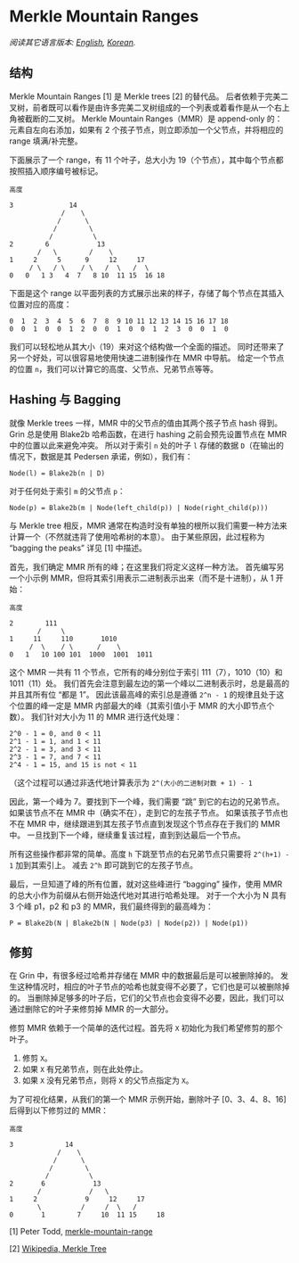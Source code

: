 # Merkle Mountain Ranges

*阅读其它语言版本: [English](mmr.md), [Korean](mmr_KR.md).*

## 结构

Merkle Mountain Ranges [1] 是 Merkle trees [2] 的替代品。
后者依赖于完美二叉树，前者既可以看作是由许多完美二叉树组成的一个列表或着看作是从一个右上角被截断的二叉树。
Merkle Mountain Ranges（MMR）是 append-only 的：
元素自左向右添加，如果有 2 个孩子节点，则立即添加一个父节点，并将相应的 range 填满/补完整。

下面展示了一个 range，有 11 个叶子，总大小为 19（个节点），其中每个节点都按照插入顺序编号被标记。

```
高度

3              14
             /    \
            /      \
           /        \
          /          \
2        6            13
       /   \        /    \
1     2     5      9     12     17
     / \   / \    / \   /  \   /  \
0   0   1 3   4  7   8 10  11 15  16 18
```

下面是这个 range 以平面列表的方式展示出来的样子，存储了每个节点在其插入位置对应的高度：

```
0  1  2  3  4  5  6  7  8  9 10 11 12 13 14 15 16 17 18
0  0  1  0  0  1  2  0  0  1  0  0  1  2  3  0  0  1  0
```

我们可以轻松地从其大小（19）来对这个结构做一个全面的描述。
同时还带来了另一个好处，可以很容易地使用快速二进制操作在 MMR 中导航。
给定一个节点的位置 `n`，我们可以计算它的高度、父节点、兄弟节点等等。

## Hashing 与 Bagging

就像 Merkle trees 一样，MMR 中的父节点的值由其两个孩子节点 hash 得到。
Grin 总是使用 Blake2b 哈希函数，在进行 hashing 之前会预先设置节点在 MMR 中的位置以此来避免冲突。
所以对于索引 `n` 处的叶子 `l` 存储的数据 `D`（在输出的情况下，数据是其 Pedersen 承诺，例如），我们有：

```
Node(l) = Blake2b(n | D)
```

对于任何处于索引 `m` 的父节点 `p`：

```
Node(p) = Blake2b(m | Node(left_child(p)) | Node(right_child(p)))
```

与 Merkle tree 相反，MMR 通常在构造时没有单独的根所以我们需要一种方法来计算一个（不然就违背了使用哈希树的本意）。
由于某些原因，此过程称为 “bagging the peaks” 详见 [1] 中描述。

首先，我们确定 MMR 所有的峰；在这里我们将定义这样一种方法。
首先编写另一个小示例 MMR，但将其索引用表示二进制表示出来（而不是十进制），从 1 开始：

```
高度

2        111
       /     \
1     11     110       1010
     /  \    / \      /    \
0   1   10 100 101  1000  1001  1011
```

这个 MMR 一共有 11 个节点，它所有的峰分别位于索引 111（7），1010（10）和 1011（11）处。
我们首先会注意到最左边的第一个峰以二进制表示时，总是最高的并且其所有位 “都是 1”。
因此该最高峰的索引总是遵循 `2^n - 1` 的规律且处于这个位置的峰一定是 MMR 内部最大的峰（其索引值小于 MMR 的大小即节点个数）。
我们针对大小为 11 的 MMR 进行迭代处理：

```
2^0 - 1 = 0, and 0 < 11
2^1 - 1 = 1, and 1 < 11
2^2 - 1 = 3, and 3 < 11
2^3 - 1 = 7, and 7 < 11
2^4 - 1 = 15, and 15 is not < 11
```

（这个过程可以通过非迭代地计算表示为 `2^(大小的二进制对数 + 1) - 1`

因此，第一个峰为 7。要找到下一个峰，我们需要 “跳” 到它的右边的兄弟节点。
如果该节点不在 MMR 中（确实不在），走到它的左孩子节点。
如果该孩子节点也不在 MMR 中，继续跟进到其左孩子节点直到发现这个节点存在于我们的 MMR 中。
一旦找到下一个峰，继续重复该过程，直到到达最后一个节点。

所有这些操作都非常的简单。高度 `h` 下跳至节点的右兄弟节点只需要将 `2^(h+1) - 1` 加到其索引上。
减去 `2^h` 即可跳到它的左孩子节点。

最后，一旦知道了峰的所有位置，就对这些峰进行 “bagging” 操作，使用 MMR 的总大小作为前缀从右侧开始迭代地对其进行哈希处理。
对于一个大小为 N 具有 3 个峰 p1，p2 和 p3 的 MMR，我们最终得到的最高峰为：

```
P = Blake2b(N | Blake2b(N | Node(p3) | Node(p2)) | Node(p1))
```

## 修剪

在 Grin 中，有很多经过哈希并存储在 MMR 中的数据最后是可以被删除掉的。
发生这种情况时，相应的叶子节点的哈希也就变得不必要了，它们也是可以被删除掉的。
当删除掉足够多的叶子后，它们的父节点也会变得不必要，因此，我们可以通过删除它的叶子来修剪掉 MMR 的一大部分。

修剪 MMR 依赖于一个简单的迭代过程。首先将 `X` 初始化为我们希望修剪的那个叶子。

1. 修剪 `X`。
2. 如果 `X` 有兄弟节点，则在此处停止。
3. 如果 `X` 没有兄弟节点，则将 `X` 的父节点指定为 `X`。

为了可视化结果，从我们的第一个 MMR 示例开始，删除叶子 [0、3、4、8、16] 后得到以下修剪过的 MMR：

```
高度

3             14
            /    \
           /      \
          /        \
         /          \
2       6            13
       /            /   \
1     2            9     12     17
       \          /     /  \   /  
0       1        7     10  11 15     18
```

[1] Peter Todd, [merkle-mountain-range](https://github.com/opentimestamps/opentimestamps-server/blob/master/doc/merkle-mountain-range.md)

[2] [Wikipedia, Merkle Tree](https://en.wikipedia.org/wiki/Merkle_tree)
